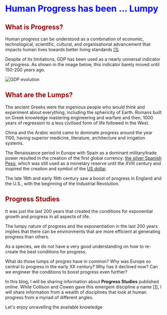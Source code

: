 # <span style="color:blue">Human Progress has been ... Lumpy</span>


## <span style="color:darkred">What is Progress?</span>

<!-- According to the Oxford Learner's Dictionary, progress is defined as:

```
1- the process of improving or developing, or of getting nearer to achieving or completing something

2- movement forwards or towards a place
``` -->

Human progress can be understood as a combination of economic, technological, scientific, cultural, and organisational advancement that impacts human lives towards better living standards [[1]](https://www.theatlantic.com/science/archive/2019/07/we-need-new-science-progress/594946/).

Despite of its limitations, GDP has been used as a nearly universal indicator of progress. As shown in the image below, this indicator barely moved until 150-200 years ago.

![GDP evolution](../_images/GDP.png)

## <span style="color:darkred">What are the Lumps?</span>

The ancient Greeks were the ingenious people who would think and experiment about everything, including the sphericity of Earth. Romans built on Greek knowledge mastering engineering and warfare and then, 1000 years of regression to a less civilised form of life followed in the West. 

China and the Arabic world came to dominate progress around the year 1100, having superior medicine, literature, architecture and irrigation systems. 

The Renaissance period in Europe with Spain as a dominant military/trade power resulted in the creation of the first global currency: [the silver Spanish Peso](https://www.corporatemonkeycpa.com/2017/09/30/first-global-currency/), which was still used as a monetary reserve until the XVIII century and inspired the creation and symbol of the [US dollar](https://en.wikipedia.org/wiki/Spanish_dollar).

The late 18th and early 19th century saw a boost of progress in England and the U.S., with the beginning of the Industrial Revolution.

## <span style="color:darkred">Progress Studies</span>

It was just the last 200 years that created the conditions for exponential growth and progress in all aspects of life. 

The lumpy nature of progress and the exponentiation in the last 200 years implies that there can be environments that are more efficient at generating progress than others. 

As a species, we do not have a very good understanding on how to re-create the best conditions for progress. 

What do those lumps of progres have in common? Why was Europe so central to progress in the early XX century? Why has it declined now? Can we engineer the conditions to boost progress even further? 

In this blog, I will be sharing information about **Progress Studies** published online. While Collison and Cowen gave this emergent discipline a name [[1]](https://www.theatlantic.com/science/archive/2019/07/we-need-new-science-progress/594946/), I will share information from a wealth of disciplines that look at human progress from a myriad of different angles. 

Let's enjoy unravelling the available knowledge 